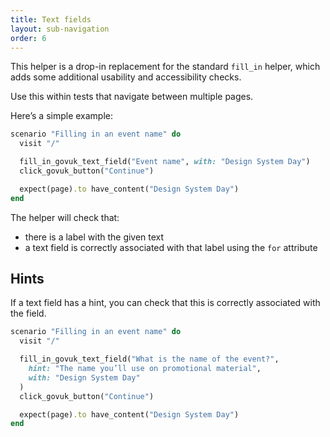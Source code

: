 ```yaml
---
title: Text fields
layout: sub-navigation
order: 6
---
```


This helper is a drop-in replacement for the standard `fill_in` helper, which adds some additional usability and accessibility checks.

Use this within tests that navigate between multiple pages.

Here’s a simple example:

```ruby
scenario "Filling in an event name" do
  visit "/"

  fill_in_govuk_text_field("Event name", with: "Design System Day")
  click_govuk_button("Continue")

  expect(page).to have_content("Design System Day")
end
```

The helper will check that:

* there is a label with the given text
* a text field is correctly associated with that label using the `for` attribute

## Hints

If a text field has a hint, you can check that this is correctly associated with the field.

```ruby
scenario "Filling in an event name" do
  visit "/"

  fill_in_govuk_text_field("What is the name of the event?",
    hint: "The name you’ll use on promotional material",
    with: "Design System Day"
  )
  click_govuk_button("Continue")

  expect(page).to have_content("Design System Day")
end
```
